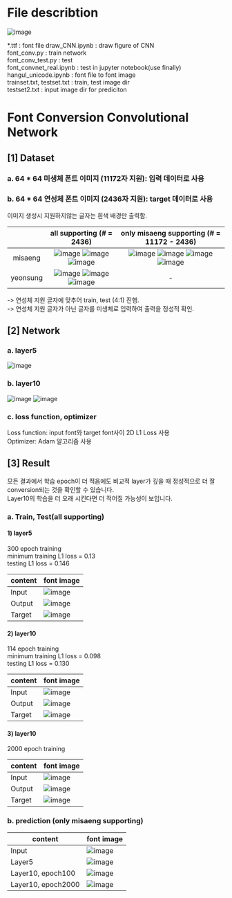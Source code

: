 # File describtion
![image](https://user-images.githubusercontent.com/33209778/50393910-ab323e00-079c-11e9-9119-cd432e447a18.png)  

*.ttf : font file
draw_CNN.ipynb : draw figure of CNN  
font_conv.py : train network  
font_conv_test.py : test  
font_convnet_real.ipynb : test in jupyter notebook(use finally)  
hangul_unicode.ipynb : font file to font image  
trainset.txt, testset.txt : train, test image dir  
testset2.txt : input image dir for prediciton  
  
# Font Conversion Convolutional Network
## [1] Dataset
### a. 64 * 64 미생체 폰트 이미지 (11172자 지원): 입력 데이터로 사용
### b. 64 * 64 연성체 폰트 이미지 (2436자 지원): target 데이터로 사용
이미지 생성시 지원하지않는 글자는 흰색 배경만 출력함.  

|          | all supporting  (# = 2436) | only misaeng supporting (# = 11172 - 2436) |
|:--------:|:------------------------:|:-----------------------------------------:|
|  misaeng |    ![image](https://user-images.githubusercontent.com/33209778/50393125-5dff9d80-0797-11e9-8d30-4e5be80a5bb8.png) ![image](https://user-images.githubusercontent.com/33209778/50393131-622bbb00-0797-11e9-8907-b85afeeab67b.png) ![image](https://user-images.githubusercontent.com/33209778/50393132-648e1500-0797-11e9-891b-563999e814fa.png)                    |           ![image](https://user-images.githubusercontent.com/33209778/50393173-a61ec000-0797-11e9-8c7f-929d1fe8e799.png) ![image](https://user-images.githubusercontent.com/33209778/50393175-a8811a00-0797-11e9-8e56-359f91ed54bf.png) ![image](https://user-images.githubusercontent.com/33209778/50393176-aa4add80-0797-11e9-864e-4642d171a243.png) ![image](https://user-images.githubusercontent.com/33209778/50393178-ad45ce00-0797-11e9-8b90-243857764371.png)      |
| yeonsung |            ![image](https://user-images.githubusercontent.com/33209778/50393155-8c7d7880-0797-11e9-8fb5-ec54f3983945.png) ![image](https://user-images.githubusercontent.com/33209778/50393159-91422c80-0797-11e9-9573-1d9dd4c21f11.png) ![image](https://user-images.githubusercontent.com/33209778/50393163-956e4a00-0797-11e9-82b1-9146b9ecbd16.png)              |                     -                     |

-> 연성체 지원 글자에 맞추어 train, test (4:1) 진행.  
-> 연성체 지원 글자가 아닌 글자를 미생체로 입력하여 출력을 정성적 확인.  

## [2] Network
### a. layer5
![image](https://user-images.githubusercontent.com/33209778/50393348-06623180-0799-11e9-9735-8917a2d43821.png)

### b. layer10
![image](https://user-images.githubusercontent.com/33209778/50393357-10843000-0799-11e9-9c99-2cf1ad20ce12.png)
![image](https://user-images.githubusercontent.com/33209778/50393358-137f2080-0799-11e9-9bc4-af2e0b4de574.png)

### c. loss function, optimizer
Loss function: input font와 target font사이 2D L1 Loss 사용  
Optimizer: Adam 알고리즘 사용  

## [3] Result
모든 결과에서 학습 epoch이 더 적음에도 비교적 layer가 깊을 때 정성적으로 더 잘 conversion되는 것을 확인할 수 있습니다.  
Layer10의 학습을 더 오래 시킨다면 더 적어질 가능성이 보입니다.  

### a. Train, Test(all supporting)
#### 1) layer5
300 epoch training  
minimum training L1 loss = 0.13  
testing L1 loss = 0.146  
  
| content | font image |
|---------|------------|
| Input   |  ![image](https://user-images.githubusercontent.com/33209778/50393505-01ea4880-079a-11e9-848a-97b06b5648bd.png)  |
| Output  |  ![image](https://user-images.githubusercontent.com/33209778/50393541-470e7a80-079a-11e9-83b2-89c7d2c9ad07.png)  |
| Target  |  ![image](https://user-images.githubusercontent.com/33209778/50393530-39f18b80-079a-11e9-94b0-4e5f00b2d3ba.png)  |
  
#### 2) layer10
114 epoch training  
minimum training L1 loss = 0.098  
testing L1 loss = 0.130  
  
| content | font image |
|---------|------------|
| Input   |  ![image](https://user-images.githubusercontent.com/33209778/50393505-01ea4880-079a-11e9-848a-97b06b5648bd.png)  |
| Output  |  ![image](https://user-images.githubusercontent.com/33209778/50393564-6b6a5700-079a-11e9-9766-2c63d48c5860.png)  |
| Target  |  ![image](https://user-images.githubusercontent.com/33209778/50393530-39f18b80-079a-11e9-94b0-4e5f00b2d3ba.png)  |
  
  
#### 3) layer10
2000 epoch training  
  
| content | font image |
|---------|------------|
| Input   |  ![image](https://user-images.githubusercontent.com/33209778/50393505-01ea4880-079a-11e9-848a-97b06b5648bd.png)       |
| Output  |    ![image](https://user-images.githubusercontent.com/33209778/50393694-488c7280-079b-11e9-8671-b9749c486729.png)    |
| Target  |        ![image](https://user-images.githubusercontent.com/33209778/50393530-39f18b80-079a-11e9-94b0-4e5f00b2d3ba.png)  |
  
### b. prediction (only misaeng supporting)
  
| content | font image |
|---------|------------|
|  Input  |  ![image](https://user-images.githubusercontent.com/33209778/50393763-c18bca00-079b-11e9-9d34-779d2c54c69f.png)  |
|  Layer5  |  ![image](https://user-images.githubusercontent.com/33209778/50393783-f435c280-079b-11e9-9bf8-58a54252a99f.png)  |
|  Layer10, epoch100  |  ![image](https://user-images.githubusercontent.com/33209778/50393801-16c7db80-079c-11e9-8e40-95f59da9d43c.png)  |
|  Layer10, epoch2000  |  ![image](https://user-images.githubusercontent.com/33209778/50393805-1deee980-079c-11e9-85a4-56385aa2f4d4.png)  |
